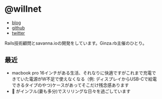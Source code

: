 # @willnet

- [blog](https://blog.willnet.in/)
- [github](https://github.com/willnet)
- [twitter](https://twitter.com/netwillnet)

Rails技術顧問とsavanna.ioの開発をしています。Ginza.rb主催のひとり。

## 最近

- macbook pro 16インチがある生活、それなりに快適ですがこれまで充電できていた電源がW不足で使えなくなる（例: ディスプレイからUSB-Cで給電できるタイプのやつ)ケースがあってそこだけ残念感あります
- :baby: がインフル(妻も多分)でスリリングな日々を過ごしています

